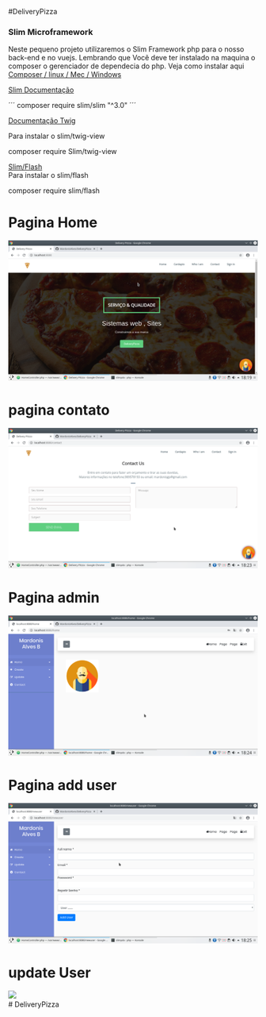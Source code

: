 #DeliveryPizza
<h3>Slim Microframework</h3>
<p>
    Neste pequeno projeto utilizaremos o Slim Framework php para o nosso back-end
    e no vuejs. Lembrando que Vocẽ deve ter instalado na maquina o composer o gerenciador de dependecia do php.
    Veja como instalar aqui <a href="https://getcomposer.org/doc/00-intro.md#installation-linux-unix-macos">Composer / linux / Mec / Windows</a>
</p>
<div>
<p>
<a href="http://www.slimframework.com/docs/v3/tutorial/first-app.html">Slim Documentação</a><br>

´´´ composer require slim/slim "^3.0" ´´´
</p>

</p>


<p><a href="https://twig.symfony.com/doc/2.x/">Documentação Twig</a>

Para instalar o slim/twig-view
<br>

composer require Slim/twig-view

</p>

<p>
<a href="http://www.slimframework.com/docs/v3/features/flash.html">Slim/Flash</a><br>
Para instalar o slim/flash

composer require slim/flash


</p>

<div>

<h1>Pagina Home</h1>
<img src="public/img/pastasistemaimg/home.png">
<h1>pagina contato</h1>
<img src="public/img/pastasistemaimg/contato.png">
<h1>Pagina admin</h1>
<img src="public/img/pastasistemaimg/admin.png">
<h1>Pagina add user</h1>
<img src="public/img/pastasistemaimg/user.png">
<h1>update User</h1>
<img src="public/img/pastasistemaimg/udateuser.png">
<div>
</div># DeliveryPizza
